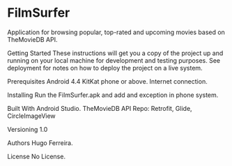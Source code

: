 # FilmSurfer
Application for browsing popular, top-rated and upcoming movies based on TheMovieDB API. 

Getting Started
These instructions will get you a copy of the project up and running on your local machine for development and testing purposes. See deployment for notes on how to deploy the project on a live system.

Prerequisites
Android 4.4 KitKat phone or above. 
Internet connection.

Installing
Run the FilmSurfer.apk and add and exception in phone system.

Built With
Android Studio. 
TheMovieDB API
Repo: Retrofit, Glide, CircleImageView

Versioning
1.0

Authors
Hugo Ferreira.

License
No License.
